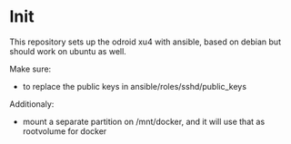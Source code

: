 # Init

This repository sets up the odroid xu4 with ansible, based on debian but should work on ubuntu as well.

Make sure:
- to replace the public keys in ansible/roles/sshd/public_keys

Additionaly:
- mount a separate partition on /mnt/docker, and it will use that as rootvolume for docker
